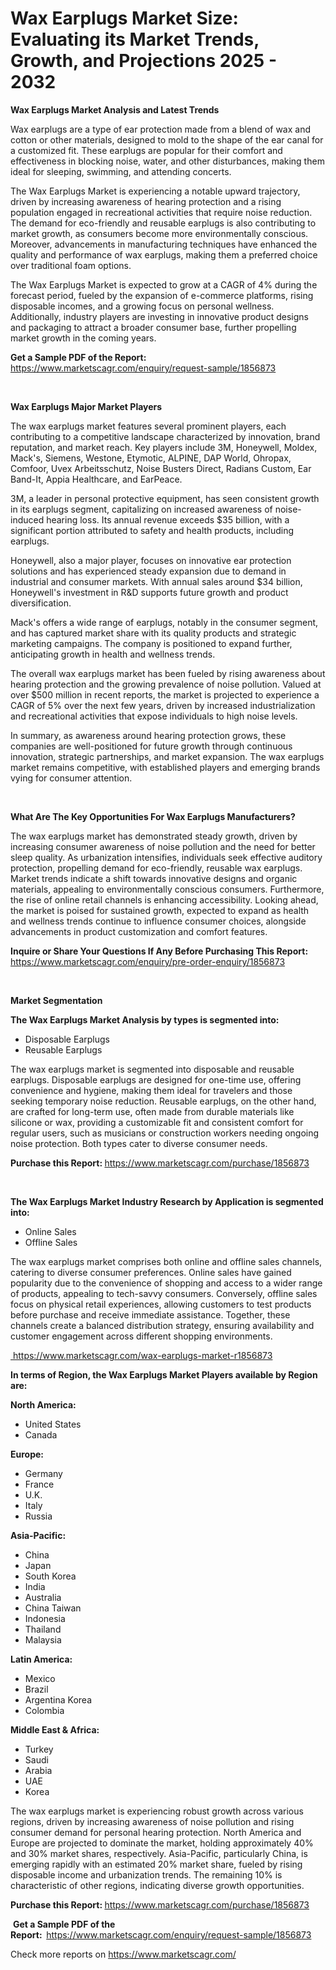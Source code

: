 <p><h1>Wax Earplugs Market Size: Evaluating its Market Trends, Growth, and Projections 2025 - 2032</h1></p><p><strong>Wax Earplugs Market Analysis and Latest Trends</strong></p>
<p><p>Wax earplugs are a type of ear protection made from a blend of wax and cotton or other materials, designed to mold to the shape of the ear canal for a customized fit. These earplugs are popular for their comfort and effectiveness in blocking noise, water, and other disturbances, making them ideal for sleeping, swimming, and attending concerts. </p><p>The Wax Earplugs Market is experiencing a notable upward trajectory, driven by increasing awareness of hearing protection and a rising population engaged in recreational activities that require noise reduction. The demand for eco-friendly and reusable earplugs is also contributing to market growth, as consumers become more environmentally conscious. Moreover, advancements in manufacturing techniques have enhanced the quality and performance of wax earplugs, making them a preferred choice over traditional foam options. </p><p>The Wax Earplugs Market is expected to grow at a CAGR of 4% during the forecast period, fueled by the expansion of e-commerce platforms, rising disposable incomes, and a growing focus on personal wellness. Additionally, industry players are investing in innovative product designs and packaging to attract a broader consumer base, further propelling market growth in the coming years.</p></p>
<p><strong>Get a Sample PDF of the Report:&nbsp;</strong> <a href="https://www.marketscagr.com/enquiry/request-sample/1856873?utm_campaign=1166&utm_medium=2&utm_source=Github&utm_content=ia&utm_term=07022025&utm_id=wax-earplugs">https://www.marketscagr.com/enquiry/request-sample/1856873</a></p>
<p>&nbsp;</p>
<p><strong>Wax Earplugs Major Market Players</strong></p>
<p><p>The wax earplugs market features several prominent players, each contributing to a competitive landscape characterized by innovation, brand reputation, and market reach. Key players include 3M, Honeywell, Moldex, Mack's, Siemens, Westone, Etymotic, ALPINE, DAP World, Ohropax, Comfoor, Uvex Arbeitsschutz, Noise Busters Direct, Radians Custom, Ear Band-It, Appia Healthcare, and EarPeace.</p><p>3M, a leader in personal protective equipment, has seen consistent growth in its earplugs segment, capitalizing on increased awareness of noise-induced hearing loss. Its annual revenue exceeds $35 billion, with a significant portion attributed to safety and health products, including earplugs.</p><p>Honeywell, also a major player, focuses on innovative ear protection solutions and has experienced steady expansion due to demand in industrial and consumer markets. With annual sales around $34 billion, Honeywell's investment in R&D supports future growth and product diversification.</p><p>Mack's offers a wide range of earplugs, notably in the consumer segment, and has captured market share with its quality products and strategic marketing campaigns. The company is positioned to expand further, anticipating growth in health and wellness trends.</p><p>The overall wax earplugs market has been fueled by rising awareness about hearing protection and the growing prevalence of noise pollution. Valued at over $500 million in recent reports, the market is projected to experience a CAGR of 5% over the next few years, driven by increased industrialization and recreational activities that expose individuals to high noise levels.</p><p>In summary, as awareness around hearing protection grows, these companies are well-positioned for future growth through continuous innovation, strategic partnerships, and market expansion. The wax earplugs market remains competitive, with established players and emerging brands vying for consumer attention.</p></p>
<p>&nbsp;</p>
<p><strong>What Are The Key Opportunities For Wax Earplugs Manufacturers?</strong></p>
<p><p>The wax earplugs market has demonstrated steady growth, driven by increasing consumer awareness of noise pollution and the need for better sleep quality. As urbanization intensifies, individuals seek effective auditory protection, propelling demand for eco-friendly, reusable wax earplugs. Market trends indicate a shift towards innovative designs and organic materials, appealing to environmentally conscious consumers. Furthermore, the rise of online retail channels is enhancing accessibility. Looking ahead, the market is poised for sustained growth, expected to expand as health and wellness trends continue to influence consumer choices, alongside advancements in product customization and comfort features.</p></p>
<p><strong>Inquire or Share Your Questions If Any Before Purchasing This Report:</strong> <a href="https://www.marketscagr.com/enquiry/pre-order-enquiry/1856873?utm_campaign=1166&utm_medium=2&utm_source=Github&utm_content=ia&utm_term=07022025&utm_id=wax-earplugs">https://www.marketscagr.com/enquiry/pre-order-enquiry/1856873</a></p>
<p>&nbsp;</p>
<p><strong>Market Segmentation</strong></p>
<p><strong>The Wax Earplugs Market Analysis by types is segmented into:</strong></p>
<p><ul><li>Disposable Earplugs</li><li>Reusable Earplugs</li></ul></p>
<p><p>The wax earplugs market is segmented into disposable and reusable earplugs. Disposable earplugs are designed for one-time use, offering convenience and hygiene, making them ideal for travelers and those seeking temporary noise reduction. Reusable earplugs, on the other hand, are crafted for long-term use, often made from durable materials like silicone or wax, providing a customizable fit and consistent comfort for regular users, such as musicians or construction workers needing ongoing noise protection. Both types cater to diverse consumer needs.</p></p>
<p><strong>Purchase this Report:&nbsp;</strong><a href="https://www.marketscagr.com/purchase/1856873?utm_campaign=1166&utm_medium=2&utm_source=Github&utm_content=ia&utm_term=07022025&utm_id=wax-earplugs">https://www.marketscagr.com/purchase/1856873</a></p>
<p>&nbsp;</p>
<p><strong>The Wax Earplugs Market Industry Research by Application is segmented into:</strong></p>
<p><ul><li>Online Sales</li><li>Offline Sales</li></ul></p>
<p><p>The wax earplugs market comprises both online and offline sales channels, catering to diverse consumer preferences. Online sales have gained popularity due to the convenience of shopping and access to a wider range of products, appealing to tech-savvy consumers. Conversely, offline sales focus on physical retail experiences, allowing customers to test products before purchase and receive immediate assistance. Together, these channels create a balanced distribution strategy, ensuring availability and customer engagement across different shopping environments.</p></p>
<p><a href="https://www.marketscagr.com/wax-earplugs-market-r1856873?utm_campaign=1166&utm_medium=2&utm_source=Github&utm_content=ia&utm_term=07022025&utm_id=wax-earplugs">&nbsp;https://www.marketscagr.com/wax-earplugs-market-r1856873</a></p>
<p><strong>In terms of Region, the Wax Earplugs Market Players available by Region are:</strong></p>
<p>
    <p> <strong> North America: </strong>
        <ul>
            <li>United States</li>
            <li>Canada</li>
        </ul>
        </p> 
    <p> <strong> Europe: </strong>
        <ul>
            <li>Germany</li>
            <li>France</li>
            <li>U.K.</li>
            <li>Italy</li>
            <li>Russia</li>
        </ul>
        </p> 
    <p> <strong> Asia-Pacific: </strong>
        <ul>
            <li>China</li>
            <li>Japan</li>
            <li>South Korea</li>
            <li>India</li>
            <li>Australia</li>
            <li>China Taiwan</li>
            <li>Indonesia</li>
            <li>Thailand</li>
            <li>Malaysia</li>
        </ul>
        </p> 
    <p> <strong> Latin America: </strong>
        <ul>
            <li>Mexico</li>
            <li>Brazil</li>
            <li>Argentina Korea</li>
            <li>Colombia</li>
        </ul>
        </p> 
    <p> <strong> Middle East & Africa: </strong>
        <ul>
            <li>Turkey</li>
            <li>Saudi</li>
            <li>Arabia</li>
            <li>UAE</li>
            <li>Korea</li>
        </ul>
    </p>
    </p>
<p><p>The wax earplugs market is experiencing robust growth across various regions, driven by increasing awareness of noise pollution and rising consumer demand for personal hearing protection. North America and Europe are projected to dominate the market, holding approximately 40% and 30% market shares, respectively. Asia-Pacific, particularly China, is emerging rapidly with an estimated 20% market share, fueled by rising disposable income and urbanization trends. The remaining 10% is characteristic of other regions, indicating diverse growth opportunities.</p></p>
<p><strong>Purchase this Report: </strong><a href="https://www.marketscagr.com/purchase/1856873?utm_campaign=1166&utm_medium=2&utm_source=Github&utm_content=ia&utm_term=07022025&utm_id=wax-earplugs">https://www.marketscagr.com/purchase/1856873</a></p>
<p>&nbsp;<strong>Get a Sample PDF of the Report:&nbsp;&nbsp;</strong><a href="https://www.marketscagr.com/enquiry/request-sample/1856873?utm_campaign=1166&utm_medium=2&utm_source=Github&utm_content=ia&utm_term=07022025&utm_id=wax-earplugs">https://www.marketscagr.com/enquiry/request-sample/1856873</a></p>
<p><strong></strong></p>
<p>Check more reports on <a href="https://www.marketscagr.com/?utm_campaign=1166&utm_medium=2&utm_source=Github&utm_content=ia&utm_term=07022025&utm_id=wax-earplugs">https://www.marketscagr.com/</a></p>